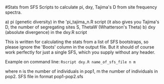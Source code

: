 #Stats from SFS
Scripts to calculate pi, dxy, Tajima's D from site frequency spectra.

a) pi (genetic diversity) in the 'pi_tajima_n.R script (it also gives you Tajima's D, the number of segregating sites S, ThetaW (Whatterson's Theta)
b) dxy (absolute divergence) in the dxy.R script
 
This is written for calculating the stats from a list of SFS bootstraps, so please ignore the 'Boots' column in the output file. But it should of course work perfectly for just a single SFS, which you supply without any header.

Example on command line:
`Rscript dxy.R name_of_sfs_file n m`

where n is the number of individuals in pop1, m the number of individuals in pop2. SFS file in format pop1-pop2.sfs
